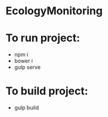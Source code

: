 # EcologyMonitoring

# To run project:
- npm i
- bower i
- gulp serve

# To build project:
- gulp build
